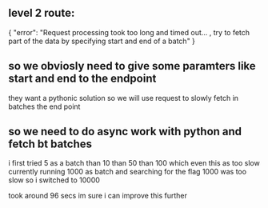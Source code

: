 ## level 2 route:
{
  "error": "Request processing took too long and timed out... , try to fetch part of the data by specifying start and end of a batch"
}
## so we obviosly need to give some paramters like start and end to the endpoint

they want a pythonic solution so we will use request to slowly fetch in batches the end point


## so we need to do async work with python and fetch bt batches
i first tried 5 as a batch
than 10
than 50
than 100 which even this as too slow
currently running 1000 as batch and searching for the flag
1000 was too slow so i switched to 10000

took around 96 secs im sure i can improve this further